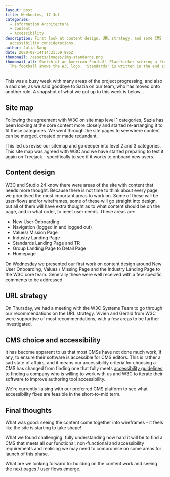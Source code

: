 ```yaml
---
layout: post
title: Weeknotes, 17 Jul
categories:
  - Information Architecture
  - Content
  - Accessibility
description: First look at content design, URL strategy, and some CMS
  accessibility considerations.
author: Julia Sang
date: 2020-08-14T14:31:59.885Z
thumbnail: /assets/images/img-standards.png
thumbnail_alt: Sketch of an American Football Placekicker scoring a field goal.
  The football shows the W3C logo. 'Standards' is written in the end zone.
---
```

This was a busy week with many areas of the project progressing, and also a sad one, as we said goodbye to Sazia on our team, who has moved onto another role. A snapshot of what we got up to this week is below...

## Site map

Following the agreement with W3C on site map level 1 categories, Sazia has been looking at the core content more closely and started re-arranging it to fit these categories. We went through the site pages to see where content can be merged, created or made redundant.

This led us revise our sitemap and go deeper into level 2 and 3 categories. This site map was agreed with W3C and we have started preparing to test it again on Treejack - specifically to see if it works to onboard new users. 

## Content design

W3C and Studio 24 know there were areas of the site with content that needs more thought. Because there is not time to think about every page, we prioritised the most important areas to work on. Some of these will be user-flows and/or wireframes, some of these will go straight into design, but all of them will have extra thought as to what content should be on the page, and in what order, to meet user needs. These areas are:

* New User Onboarding 
* Navigation (logged in and logged out)
* Values/ Mission Page
* Industry Landing Page
* Standards Landing Page and TR
* Group Landing Page to Detail Page
* Homepage

On Wednesday we presented our first work on content design around New User Onboarding, Values / Missing Page and the Industry Landing Page to the W3C core team. Generally these were well received with a few specific comments to be addressed.

## URL strategy

On Thursday, we had a meeting with the W3C Systems Team to go through our recommendations on the URL strategy. Vivien and Gerald from W3C were supportive of most recommendations, with a few areas to be further investigated. 

## CMS choice and accessibility

It has become apparent to us that most CMSs have not done much work, if any, to ensure their software is accessible for CMS editors. This is rather a sad state of affairs, and it means our accessibility criteria for choosing a CMS has changed from finding one that fully meets [accessibility guidelines](https://www.w3.org/WAI/standards-guidelines/atag/), to finding a company who is willing to work with us and W3C to iterate their software to improve authoring tool accessibility.

We're currently liaising with our preferred CMS platform to see what accessibility fixes are feasible in the short-to-mid term.

## Final thoughts

What was good: seeing the content come together into wireframes - it feels like the site is starting to take shape!

What we found challenging: fully understanding how hard it will be to find a CMS that meets all our functional, non-functional and accessibility requirements and realising we may need to compromise on some areas for launch of this phase.

What are we looking forward to: building on the content work and seeing the next pages / user flows emerge.
